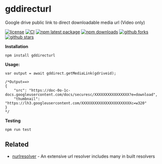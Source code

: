 # gddirecturl
Google drive public link to direct downloadable media url (Video only)

[![license](https://img.shields.io/badge/license-MIT-blue.svg)](https://github.com/mnsrulz/gddirecturl/blob/master/LICENSE)
[![CI](https://github.com/mnsrulz/gddirecturl/actions/workflows/main.yml/badge.svg)](https://github.com/mnsrulz/gddirecturl/actions/workflows/main.yml)
[![npm latest package](https://img.shields.io/npm/v/gddirecturl/latest.svg)](https://www.npmjs.com/package/gddirecturl)
[![npm downloads](https://img.shields.io/npm/dm/gddirecturl.svg)](https://www.npmjs.com/package/gddirecturl)
[![github forks](https://img.shields.io/github/forks/mnsrulz/gddirecturl.svg)](https://github.com/mnsrulz/gddirecturl/network/members)
[![github stars](https://img.shields.io/github/stars/mnsrulz/gddirecturl.svg)](https://github.com/mnsrulz/gddirecturl/stargazers)


**Installation**

```
npm install gddirecturl
```

**Usage:**

```
var output = await gddirect.getMediaLink(gdriveid);

/*Output==>
{
    "src": "https://doc-0o-1c-docs.googleusercontent.com/docs/securesc/XXXXXXXXXXXXXXXX?e=download",
    "thumbnail": "https://lh3.googleusercontent.com/XXXXXXXXXXXXXXXXXXXXXXXc=w320"
}
*/
```

**Testing**
```
npm run test
```

## Related

- [nurlresolver](https://github.com/mnsrulz/nurlresolver) - An extensive url resolver includes many in built resolvers

